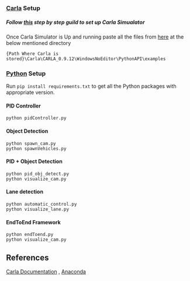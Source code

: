 ### [Carla](https://github.com/carla-simulator/carla)  Setup


##### Follow [this](https://carla.readthedocs.io/en/latest/start_quickstart/) step by step guild to set up Carla Simualator
Once Carla Simulator is Up and running paste all the files from [here](https://github.com/shivanshu1641/Drive.AI/tree/main/Code) at the below mentioned directory

```
{Path Where Carla is stored}\Carla\CARLA_0.9.12\WindowsNoEditor\PythonAPI\examples
```
### [Python](https://www.python.org/) Setup

Run `pip install requirements.txt` to get all the Python packages with appropriate version.

#### PID Controller
```
python pidController.py
```

#### Object Detection
```
python spawn_cam.py
python spawnVehicles.py
```

####  PID + Object Detection
```
python pid_obj_detect.py
python visualize_cam.py
```

#### Lane detection
```
python automatic_control.py
python visualize_lane.py
```

#### EndToEnd Framework
```
python endToend.py
python visualize_cam.py 
``` 




## References

[Carla Documentation](https://carla.org/) , 
[Anaconda](https://www.anaconda.com/)


